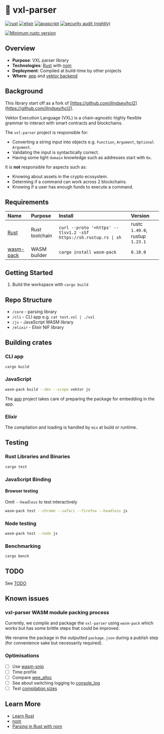 # 🦔 vxl-parser

[![rust](https://github.com/vektor-finance/vxl-parser/actions/workflows/build-rust.yml/badge.svg)](https://github.com/vektor-finance/vxl-parser/actions/workflows/build-rust.yml)
[![elixir](https://github.com/vektor-finance/vxl-parser/actions/workflows/build-elixir.yml/badge.svg)](https://github.com/vektor-finance/vxl-parser/actions/workflows/build-elixir.yml)
[![javascript](https://github.com/vektor-finance/vxl-parser/actions/workflows/build-js.yml/badge.svg)](https://github.com/vektor-finance/vxl-parser/actions/workflows/build-js.yml)
[![security audit (nightly)](https://github.com/vektor-finance/vxl-parser/actions/workflows/security-audit-nightly.yml/badge.svg)](https://github.com/vektor-finance/vxl-parser/actions/workflows/security-audit-nightly.yml)

[![Minimum rustc version](https://img.shields.io/badge/rustc-1.49.0+-lightgray.svg)](#rust-version-requirements)

## Overview

- **Purpose**: VXL parser library
- **Technologies**: [Rust](https://www.rust-lang.org/) with [nom](https://github.com/Geal/nom)
- **Deployment**: Compiled at build-time by other projects
- **Where**: [app](https://github.com/vektor-finance/app) and [vektor backend](https://github.com/vektor-finance/vektor)

## Background

This library start off as a fork of [https://github.com/jlindsey/hcl2](https://github.com/jlindsey/hcl2).

Vektor Execution Language (VXL) is a chain-agnostic highly flexible grammar to interact with smart contracts and blockchains.

The `vxl-parser` project is responsible for:

- Converting a string input into objects e.g. `Function`, `Argument`, `Optional Argument`.
- Validating the input is syntactically correct.
- Having some light `domain` knowledge such as addresses start with `0x`.

It is **not** responsible for aspects such as:

- Knowing about assets in the crypto ecosystem.
- Determing if a command can work across 2 blockchains.
- Knowing if a user has enough funds to execute a command.

## Requirements

| Name                                               | Purpose        | Install                                                           | Version                         |
| :------------------------------------------------- | :------------- | :---------------------------------------------------------------- | :------------------------------ |
| [Rust](https://www.rust-lang.org/tools/install)    | Rust toolchain | `curl --proto '=https' --tlsv1.2 -sSf https://sh.rustup.rs \| sh` | rustc `1.49.0`, rustup `1.23.1` |
| [wasm-pack](https://github.com/rustwasm/wasm-pack) | WASM builder   | `cargo install wasm-pack`                                         | `0.10.0`                        |

## Getting Started

1. Build the workspace with `cargo build`

## Repo Structure

- `/core` - parsing library
- `/cli` - CLI app e.g. `cat test.vxl | ./vxl`
- `/js` - JavaScript WASM library
- `/elixir` - Elixir NIF library

## Building crates

### CLI app

```bash
cargo build
```

### JavaScript

```bash
wasm-pack build --dev --scope vektor js
```

The [app](https://github.com/vektor-finance/app) project takes care of preparing the package for embedding in the app.

### Elixir

The compilation and loading is handled by `mix` at build or runtime.

## Testing

### Rust Libraries and Binaries

```bash
cargo test
```

### JavaScript Binding

#### Browser testing

Omit `--headless` to test interactively

```bash
wasm-pack test --chrome --safari --firefox --headless js
```

### Node testing

```bash
wasm-pack test --node js
```

### Benchmarking

```bash
cargo bench
```

## TODO

See [TODO](TODO.md)

## Known issues

### vxl-parser WASM module packing process

Currently, we compile and package the `vxl-parser` using `wasm-pack` which works but has some brittle steps that could be improved.

We rename the package in the outputted `package.json` during a publish step (for convenience sake but necessarily required).

### Optimisations

- [ ] Use [wasm-snip](https://rustwasm.github.io/book/reference/code-size.html#use-the-wasm-snip-tool)
- [ ] Time profile
- [ ] Compare [wee_alloc](https://github.com/rustwasm/wee_alloc)
- [ ] See about switching logging to [console_log](https://github.com/iamcodemaker/console_log)
- [ ] Test [compilation sizes](https://rustwasm.github.io/book/reference/code-size.html#optimizing-builds-for-code-size)

## Learn More

- [Learn Rust](https://www.rust-lang.org/learn)
- [nom](https://github.com/Geal/nom)
- [Parsing in Rust with nom](https://blog.logrocket.com/parsing-in-rust-with-nom/)
